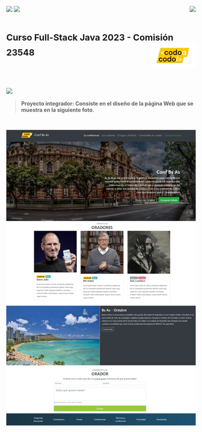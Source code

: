 
<p align="left"><a href="#"><img src="https://img.shields.io/badge/-HTML-red"></a>
  <a href="#"><img src="https://img.shields.io/badge/-CSS-yellow"></a>
                <a href="#"><img align="right" sytle="inline"  src="https://img.shields.io/badge/ALUMNO-GABRIEL%20AGUILAR-brown"></a>
   </p>



 #  <p><sub align="center">Curso Full-Stack Java 2023  -  Comisión 23548 </sub>   <img align="right" sytle="inline" src="/assets/img/codoacodo.png" width="120" /> </p> <br>

<p align="left"> <a href="#"><img src="https://img.shields.io/badge/DESIGN-RESPONSIVE-orange"></a> </p>


> **Proyecto integrador: Consiste en el diseño de la página Web que se muestra en la siguiente foto.**
<br>
<p align="center">
<img  src="/assets/img/model.jpg" />
</p>
